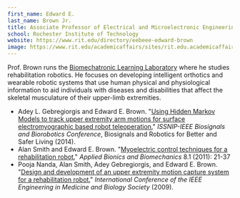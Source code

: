 ```yaml
---
first_name: Edward E. 
last_name: Brown Jr.
title: Associate Professor of Electrical and Microelectronic Engineering
school: Rochester Institute of Technology
website: https://www.rit.edu/directory/eebeee-edward-brown
image: https://www.rit.edu/academicaffairs/sites/rit.edu.academicaffairs/files/images/edbrown.jpg
---
```

Prof. Brown runs the [Biomechatronic Learning Laboratory](https://www.rit.edu/kgcoe/electrical/bll/index.html) where he studies rehabilitation robotics. He focuses on developing intelligent orthotics and wearable robotic systems that use human physical and physiological information to aid individuals with diseases and disabilities that affect the skeletal musculature of their upper-limb extremities.
* Adey L. Gebregiorgis and Edward E. Brown. "[Using Hidden Markov Models to track upper extremity arm motions for surface electromyographic based robot teleoperation.](https://ieeexplore.ieee.org/abstract/document/6880975?casa_token=luTWuCW6guoAAAAA:xdJcuRPrsUWZJ9D5GNvE76DNk_aPAMqNLvEUvT3jU2a4_vwBKTAEvhjzgYagvTyeUH6j4kpw4w)" _ISSNIP-IEEE Biosignals and Biorobotics Conference_, Biosignals and Robotics for Better and Safer Living (2014).
* Alan Smith and Edward E. Brown. "[Myoelectric control techniques for a rehabilitation robot.](https://content.iospress.com/articles/applied-bionics-and-biomechanics/abb014)" _Applied Bionics and Biomechanics_ 8.1 (2011): 21-37
* Pooja Nanda, Alan Smith, Adey Gebregiorgis, and Edward E. Brown. "[Design and development of an upper extremity motion capture system for a rehabilitation robot.](https://ieeexplore.ieee.org/abstract/document/5332459?casa_token=Km9rebGr3zwAAAAA:9lFHPQ4Pq8y6i7jXwYzERp_L9WLqqDto5_sqa9uUosV4gopsSs7L-Lx1AKGyXX1gX-GuoLC5zg)" _International Conference of the IEEE Engineering in Medicine and Biology Society_ (2009).
